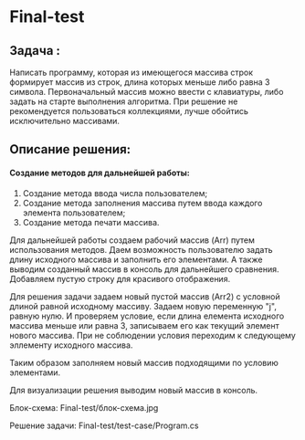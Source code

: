 ﻿# Final-test

## Задача :

Написать программу, которая из имеющегося массива строк формирует массив из строк, длина которых меньше либо равна 3 символа. Первоначальный массив можно ввести с клавиатуры, либо задать на старте выполнения алгоритма. При решение не рекомендуется пользоваться коллекциями, лучше обойтись исключительно массивами.

## Описание решения:

#### Создание методов для дальнейшей работы:
1. Создание метода ввода числа пользователем;
2. Создание метода заполнения массива путем ввода каждого элемента пользователем;
3. Создание метода печати массива.

Для дальнейшей работы создаем рабочий массив (Arr) путем использования методов. Даем возможность пользователю задать длину исходного массива и заполнить его элементами. А также выводим созданный массив в консоль для дальнейшего сравнения. Добавляем пустую строку для красивого отображения.

Для решения задачи задаем новый пустой массив (Arr2) с условной длиной равной исходному массиву. Задаем новую переменную "j", равную нулю. И проверяем условие, если длина елемента исходного массива меньше или равна 3, записываем его как текущий элемент нового массива. При не соблюдении условия переходим к следующему эллементу исходного массива.

Таким образом заполняем новый массив подходящими по условию элементами.

Для визуализации решения выводим новый массив в консоль.

Блок-схема: Final-test/блок-схема.jpg

Решение задачи: Final-test/test-case/Program.cs
